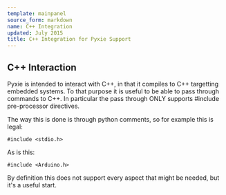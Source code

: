 ```yaml
---
template: mainpanel
source_form: markdown
name: C++ Integration
updated: July 2015
title: C++ Integration for Pyxie Support
---
```

## C++ Interaction

Pyxie is intended to interact with C++, in that it compiles to C++
targetting embedded systems. To that purpose it is useful to be able
to pass through commands to C++. In particular the pass through ONLY
supports #include pre-processor directives.

The way this is done is through python comments, so for example this is
legal:

    #include <stdio.h>

As is this:

    #include <Arduino.h>

By definition this does not support every aspect that might be needed, but
it's a useful start.
